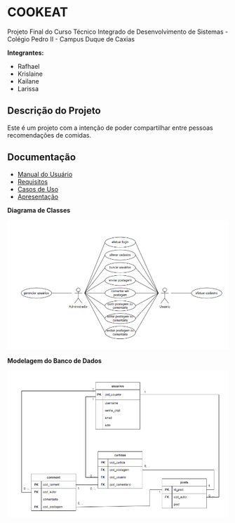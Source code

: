 # COOKEAT

Projeto Final do Curso Técnico Integrado de Desenvolvimento de Sistemas - Colégio Pedro II - Campus Duque de Caxias

**Integrantes:**
 - Rafhael 
 - Krislaine
 - Kailane
 - Larissa

 ## Descrição do Projeto

  Este é um projeto com a intenção de poder compartilhar entre pessoas recomendações de comidas.

## Documentação

- [Manual do Usuário](manual.md)
- [Requisitos](requisitos.md)
- [Casos de Uso](casos-de-uso.md)
- [Apresentação](apresentacao.pdf)

**Diagrama de Classes**

![Diagrama de Classes](diagramas/diagrama-casos-de-uso.png)

**Modelagem do Banco de Dados**

![bd drawio (1)](diagramas/diagrama-banco.png)


